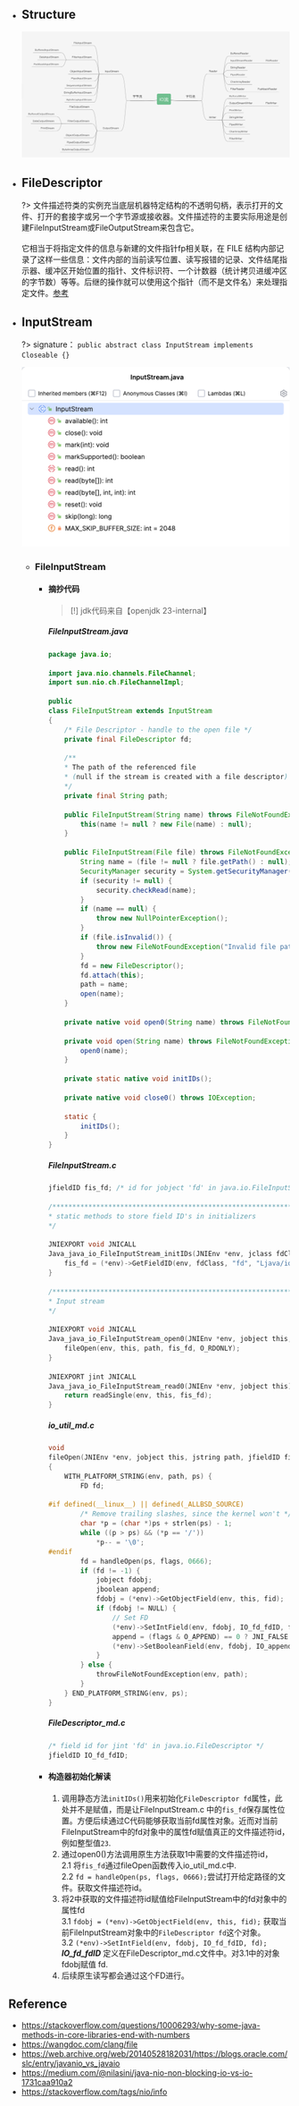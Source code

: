 * ## Structure

    ![](/.images/doc/base/io/iostream.png )

* ## FileDescriptor

    ?> 文件描述符类的实例充当底层机器特定结构的不透明句柄，表示打开的文件、打开的套接字或另一个字节源或接收器。文件描述符的主要实际用途是创建FileInputStream或FileOutputStream来包含它。
    <br><br>它相当于将指定文件的信息与新建的文件指针fp相关联，在 FILE 结构内部记录了这样一些信息：文件内部的当前读写位置、读写报错的记录、文件结尾指示器、缓冲区开始位置的指针、文件标识符、一个计数器（统计拷贝进缓冲区的字节数）等等。后继的操作就可以使用这个指针（而不是文件名）来处理指定文件。[参考](https://wangdoc.com/clang/file)

* ## InputStream

    ?> signature： `public abstract class InputStream implements Closeable {}`

    ![](/.images/doc/base/io/io-01.png ':size=60%')

    + ### FileInputStream

        - #### 摘抄代码

            > [!] jdk代码来自【openjdk 23-internal】

            <!-- tabs:start -->
            ##### **FileInputStream.java**

            ```java
            package java.io;

            import java.nio.channels.FileChannel;
            import sun.nio.ch.FileChannelImpl;

            public
            class FileInputStream extends InputStream
            {
                /* File Descriptor - handle to the open file */
                private final FileDescriptor fd;

                /**
                * The path of the referenced file
                * (null if the stream is created with a file descriptor)
                */
                private final String path;

                public FileInputStream(String name) throws FileNotFoundException {
                    this(name != null ? new File(name) : null);
                }

                public FileInputStream(File file) throws FileNotFoundException {
                    String name = (file != null ? file.getPath() : null);
                    SecurityManager security = System.getSecurityManager();
                    if (security != null) {
                        security.checkRead(name);
                    }
                    if (name == null) {
                        throw new NullPointerException();
                    }
                    if (file.isInvalid()) {
                        throw new FileNotFoundException("Invalid file path");
                    }
                    fd = new FileDescriptor();
                    fd.attach(this);
                    path = name;
                    open(name);
                }

                private native void open0(String name) throws FileNotFoundException;

                private void open(String name) throws FileNotFoundException {
                    open0(name);
                }

                private static native void initIDs();

                private native void close0() throws IOException;

                static {
                    initIDs();
                }
            }
            ```

            ##### **FileInputStream.c**
            ```c
            jfieldID fis_fd; /* id for jobject 'fd' in java.io.FileInputStream */

            /**************************************************************
            * static methods to store field ID's in initializers
            */

            JNIEXPORT void JNICALL
            Java_java_io_FileInputStream_initIDs(JNIEnv *env, jclass fdClass) {
                fis_fd = (*env)->GetFieldID(env, fdClass, "fd", "Ljava/io/FileDescriptor;");
            }

            /**************************************************************
            * Input stream
            */

            JNIEXPORT void JNICALL
            Java_java_io_FileInputStream_open0(JNIEnv *env, jobject this, jstring path) {
                fileOpen(env, this, path, fis_fd, O_RDONLY);
            }

            JNIEXPORT jint JNICALL
            Java_java_io_FileInputStream_read0(JNIEnv *env, jobject this) {
                return readSingle(env, this, fis_fd);
            }
            ```

            ##### **io_util_md.c**
            ```c
            void
            fileOpen(JNIEnv *env, jobject this, jstring path, jfieldID fid, int flags)
            {
                WITH_PLATFORM_STRING(env, path, ps) {
                    FD fd;

            #if defined(__linux__) || defined(_ALLBSD_SOURCE)
                    /* Remove trailing slashes, since the kernel won't */
                    char *p = (char *)ps + strlen(ps) - 1;
                    while ((p > ps) && (*p == '/'))
                        *p-- = '\0';
            #endif
                    fd = handleOpen(ps, flags, 0666);
                    if (fd != -1) {
                        jobject fdobj;
                        jboolean append;
                        fdobj = (*env)->GetObjectField(env, this, fid);
                        if (fdobj != NULL) {
                            // Set FD
                            (*env)->SetIntField(env, fdobj, IO_fd_fdID, fd);
                            append = (flags & O_APPEND) == 0 ? JNI_FALSE : JNI_TRUE;
                            (*env)->SetBooleanField(env, fdobj, IO_append_fdID, append);
                        }
                    } else {
                        throwFileNotFoundException(env, path);
                    }
                } END_PLATFORM_STRING(env, ps);
            }
            ```

            ##### **FileDescriptor_md.c**
            ```c
            /* field id for jint 'fd' in java.io.FileDescriptor */
            jfieldID IO_fd_fdID;
            ```

            <!-- tabs:end -->

        - #### 构造器初始化解读

            1. 调用静态方法`initIDs()`用来初始化`FileDescriptor fd`属性，此处并不是赋值，而是让FileInputStream.c 中的`fis_fd`保存属性位置。方便后续通过C代码能够获取当前fd属性对象。近而对当前FileInputStream中的fd对象中的属性fd赋值真正的文件描述符id，例如整型值`23`.
            2. 通过open0()方法调用原生方法获取1中需要的文件描述符id，
            <br>2.1 将`fis_fd`通过fileOpen函数传入io_util_md.c中.
            <br>2.2 `fd = handleOpen(ps, flags, 0666);`尝试打开给定路径的文件。获取文件描述符id。
            3. 将2中获取的文件描述符id赋值给FileInputStream中的fd对象中的属性fd
            <br>3.1 `fdobj = (*env)->GetObjectField(env, this, fid);` 获取当前FileInputStream对象中的`FileDescriptor fd`这个对象。
            <br>3.2 `(*env)->SetIntField(env, fdobj, IO_fd_fdID, fd);` ___IO_fd_fdID___ 定义在FileDescriptor_md.c文件中。对3.1中的对象fdobj赋值 fd.
            4. 后续原生读写都会通过这个FD进行。

## Reference
* https://stackoverflow.com/questions/10006293/why-some-java-methods-in-core-libraries-end-with-numbers
* https://wangdoc.com/clang/file
* https://web.archive.org/web/20140528182031/https://blogs.oracle.com/slc/entry/javanio_vs_javaio
* https://medium.com/@nilasini/java-nio-non-blocking-io-vs-io-1731caa910a2
* https://stackoverflow.com/tags/nio/info